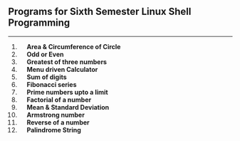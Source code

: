 ## Programs for Sixth Semester Linux Shell Programming

---

01. &emsp; **Area & Circumference of Circle**
02. &emsp; **Odd or Even**
03. &emsp; **Greatest of three numbers**
04. &emsp; **Menu driven Calculator**
05. &emsp; **Sum of digits**
06. &emsp; **Fibonacci series**
07. &emsp; **Prime numbers upto a limit**
08. &emsp; **Factorial of a number**
09. &emsp; **Mean & Standard Deviation**
10. &emsp; **Armstrong number**
11. &emsp; **Reverse of a number**
12. &emsp; **Palindrome String**